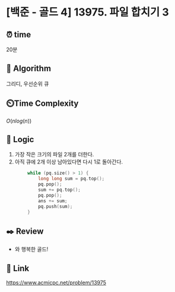 # [백준 - 골드 4] 13975. 파일 합치기 3
 
## ⏰  **time**
20분

## :pushpin: **Algorithm**
그리디, 우선순위 큐

## ⏲️**Time Complexity**
$O(nlog(n))$

## :round_pushpin: **Logic**
1. 가장 작은 크기의 파일 2개를 더한다.
2. 아직 큐에 2개 이상 남아있다면 다시 1로 돌아간다.
```cpp
		while (pq.size() > 1) {
			long long sum = pq.top();
			pq.pop();
			sum += pq.top();
			pq.pop();
			ans += sum;
			pq.push(sum);
		}
```

## :black_nib: **Review**
- 와 행복한 골드!

## 📡 Link
https://www.acmicpc.net/problem/13975
